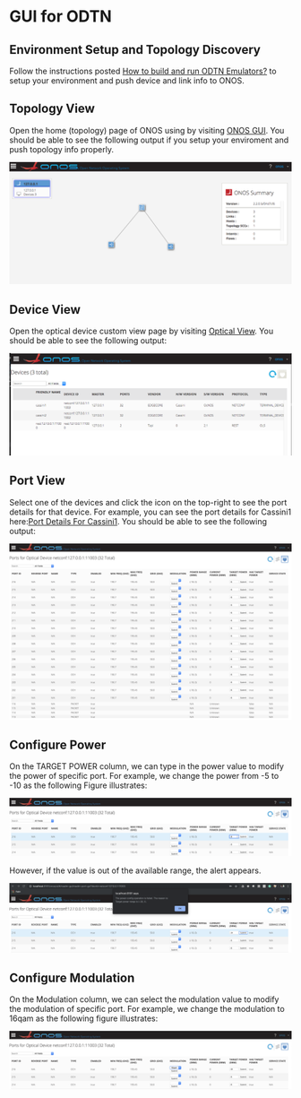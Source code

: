 # GUI for ODTN

##  Environment Setup and Topology Discovery 
Follow the instructions posted [How to build and run ODTN Emulators?](README.md) to setup your environment and push device and link info to ONOS.

## Topology View
Open the home (topology) page of ONOS using by visiting [ONOS GUI](http://localhost:8181/onos/ui). You should be able to see the following output if you setup your enviroment and push topology info properly. 

![topo](images/hometopo.png)

## Device View
Open the optical device custom view page by visiting [Optical View](http://localhost:8181/onos/ui/#/roadm-gui). You should be able to see the following output:

![roadm](images/roadm.png)

## Port View
Select one of the devices and click the icon on the top-right to see the port details for that device. For example, you can see the port details for Cassini1 here:[Port Details For Cassini1](http://localhost:8181/onos/ui/#/roadm-gui/roadm-port-gui?devId=netconf:127.0.0.1:11003). You should be able to see the following output:

![port_details](images/port_details.png)

## Configure Power

On the TARGET POWER column, we can type in the power value to modify the power of specific port. For example, we change the power from -5 to -10 as the following Figure illustrates:

![power_change](images/power_change.png)

However, if the value is out of the available range, the alert appears.

![power_alert](images/power_alert.png)

## Configure Modulation

On the Modulation column, we can select the modulation value to modify the modulation of specific port. For example, we change the modulation to 16qam as the following figure illustrates:

![modulation_change](images/modulation_change.png)












